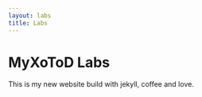 ```yaml
---
layout: labs
title: Labs
---
```


# MyXoToD Labs

This is my new website build with jekyll, coffee and love.